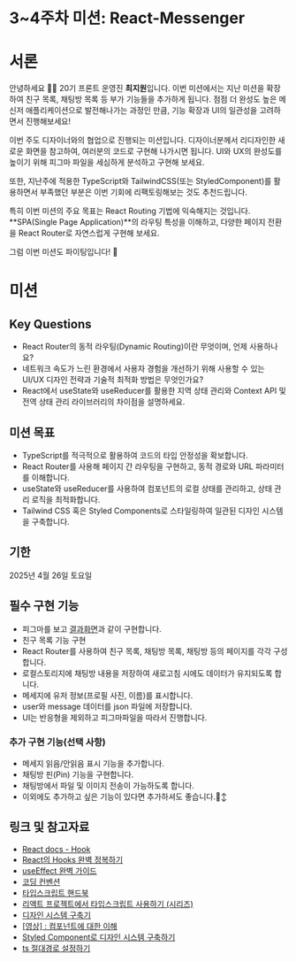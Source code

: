 # 3~4주차 미션: React-Messenger

# 서론

안녕하세요 🙌🏻 20기 프론트 운영진 **최지원**입니다. 이번 미션에서는 지난 미션을 확장하여 친구 목록, 채팅방 목록 등 부가 기능들을 추가하게 됩니다. 점점 더 완성도 높은 메신저 애플리케이션으로 발전해나가는 과정인 만큼, 기능 확장과 UI의 일관성을 고려하면서 진행해보세요!

이번 주도 디자이너와의 협업으로 진행되는 미션입니다. 디자이너분께서 리디자인한 새로운 화면을 참고하여, 여러분의 코드로 구현해 나가시면 됩니다. UI와 UX의 완성도를 높이기 위해 피그마 파일을 세심하게 분석하고 구현해 보세요.

또한, 지난주에 적용한 TypeScript와 TailwindCSS(또는 StyledComponent)를 활용하면서 부족했던 부분은 이번 기회에 리팩토링해보는 것도 추천드립니다.

특히 이번 미션의 주요 목표는 React Routing 기법에 익숙해지는 것입니다. **SPA(Single Page Application)**의 라우팅 특성을 이해하고, 다양한 페이지 전환을 React Router로 자연스럽게 구현해 보세요.

그럼 이번 미션도 파이팅입니다! 🎉

# 미션

## Key Questions

- React Router의 동적 라우팅(Dynamic Routing)이란 무엇이며, 언제 사용하나요?
- 네트워크 속도가 느린 환경에서 사용자 경험을 개선하기 위해 사용할 수 있는 UI/UX 디자인 전략과 기술적 최적화 방법은 무엇인가요?
- React에서 useState와 useReducer를 활용한 지역 상태 관리와 Context API 및 전역 상태 관리 라이브러리의 차이점을 설명하세요.

## 미션 목표

- TypeScript를 적극적으로 활용하여 코드의 타입 안정성을 확보합니다.
- React Router를 사용해 페이지 간 라우팅을 구현하고, 동적 경로와 URL 파라미터를 이해합니다.
- useState와 useReducer를 사용하여 컴포넌트의 로컬 상태를 관리하고, 상태 관리 로직을 최적화합니다.
- Tailwind CSS 혹은 Styled Components로 스타일링하여 일관된 디자인 시스템을 구축합니다.

## 기한

2025년 4월 26일 토요일

## 필수 구현 기능

- 피그마를 보고 [결과화면](https://react-messenger-20th-jw.vercel.app/)과 같이 구현합니다.
- 친구 목록 기능 구현
- React Router를 사용하여 친구 목록, 채팅방 목록, 채팅방 등의 페이지를 각각 구성합니다.
- 로컬스토리지에 채팅방 내용을 저장하여 새로고침 시에도 데이터가 유지되도록 합니다.
- 메세지에 유저 정보(프로필 사진, 이름)를 표시합니다.
- user와 message 데이터를 json 파일에 저장합니다.
- UI는 반응형을 제외하고 피그마파일을 따라서 진행합니다.

### 추가 구현 기능(선택 사항)

- 메세지 읽음/안읽음 표시 기능을 추가합니다.
- 채팅방 핀(Pin) 기능을 구현합니다.
- 채팅방에서 파일 및 이미지 전송이 가능하도록 합니다.
- 이외에도 추가하고 싶은 기능이 있다면 추가하셔도 좋습니다.🙂‍↕️

## 링크 및 참고자료

- [React docs - Hook](https://ko.reactjs.org/docs/hooks-intro.html)
- [React의 Hooks 완벽 정복하기](https://velog.io/@velopert/react-hooks#1-usestate)
- [useEffect 완벽 가이드](https://overreacted.io/ko/a-complete-guide-to-useeffect/)
- [코딩 컨벤션](https://ui.toast.com/fe-guide/ko_CODING-CONVENTION)
- [타입스크립트 핸드북](https://joshua1988.github.io/ts/intro.html)
- [리액트 프로젝트에서 타입스크립트 사용하기 (시리즈)](https://velog.io/@velopert/series/react-with-typescript)
- [디자인 시스템 구축기](https://yozm.wishket.com/magazine/detail/1830/)
- [[영상] : 컴포넌트에 대한 이해](https://www.youtube.com/watch?v=21eiJc90ggo)
- [Styled Component로 디자인 시스템 구축하기](https://zaat.dev/blog/building-a-design-system-in-react-with-styled-components/)
- [ts 절대경로 설정하기](https://tesseractjh.tistory.com/232)
